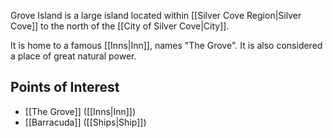 Grove Island is a large island located within [[Silver Cove Region|Silver Cove]] to the north of the [[City of Silver Cove|City]].

It is home to a famous [[Inns|Inn]], names "The Grove". It is also considered a place of great natural power.
## Points of Interest
* [[The Grove]] ([[Inns|Inn]])
* [[Barracuda]] ([[Ships|Ship]])